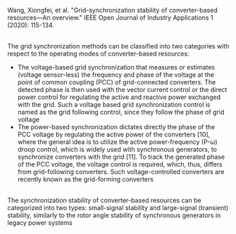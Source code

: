 Wang, Xiongfei, et al. "Grid-synchronization stability of converter-based resources—An overview." IEEE Open Journal of Industry Applications 1 (2020): 115-134.

<br> The grid synchronization methods can be classified into two categories with respect to the operating modes of converter-based resources:
- The voltage-based grid synchronization that measures or estimates (voltage sensor-less) the frequency and phase of the voltage at the point of common coupling (PCC) of grid-connected converters. The detected phase is then used with the vector current control or the direct power control for regulating the active and reactive power exchanged with the grid. Such a voltage based grid synchronization control is named as the grid following control, since they follow the phase of grid voltage
- The power-based synchronization dictates directly the phase of the PCC voltage by regulating the active power of the converters [10], where the general idea is to utilize the active power-frequency (P-ω) droop control, which is widely used with synchronous generators, to synchronize converters with the grid [11]. To track the generated phase of the PCC voltage, the voltage control is required, which, thus, differs from grid-following converters. Such voltage-controlled converters are recently known as the grid-forming converters
  
<br> The synchronization stability of converter-based resources can be categorized into two types: small-signal stability and large-signal (transient) stability, similarly to the rotor angle stability of synchronous generators in legacy power systems
